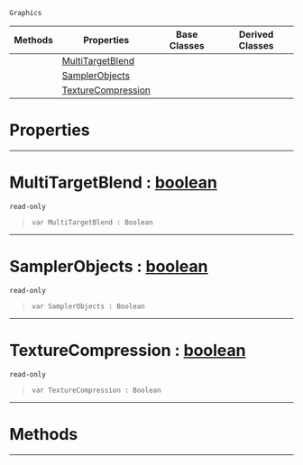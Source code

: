  `Graphics`

|Methods|Properties|Base Classes|Derived Classes|
|---|---|---|---|
| |[ MultiTargetBlend](https://github.com/zeroengineteam/ZeroDocs/blob/master/code_reference/class_reference/graphicsdriversupport.markdown#multitargetblend-zero-en)| | |
| |[ SamplerObjects](https://github.com/zeroengineteam/ZeroDocs/blob/master/code_reference/class_reference/graphicsdriversupport.markdown#samplerobjects-zero-engi)| | |
| |[ TextureCompression](https://github.com/zeroengineteam/ZeroDocs/blob/master/code_reference/class_reference/graphicsdriversupport.markdown#texturecompression-zero)| | |


 #  Properties


---  
 #  MultiTargetBlend : [boolean](https://github.com/zeroengineteam/ZeroDocs/blob/master/code_reference/nada_base_types/boolean.markdown)

 `read-only`

> 
> ``` lang=cpp, name=Nada
> var MultiTargetBlend : Boolean


---  
 #  SamplerObjects : [boolean](https://github.com/zeroengineteam/ZeroDocs/blob/master/code_reference/nada_base_types/boolean.markdown)

 `read-only`

> 
> ``` lang=cpp, name=Nada
> var SamplerObjects : Boolean


---  
 #  TextureCompression : [boolean](https://github.com/zeroengineteam/ZeroDocs/blob/master/code_reference/nada_base_types/boolean.markdown)

 `read-only`

> 
> ``` lang=cpp, name=Nada
> var TextureCompression : Boolean


---  
 #  Methods


---  
 

 